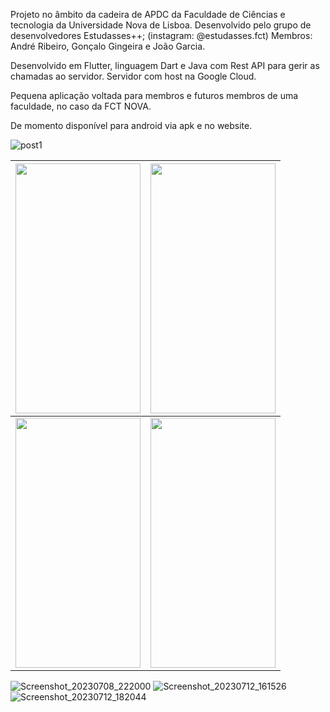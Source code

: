 Projeto no âmbito da cadeira de APDC da Faculdade de Ciências e tecnologia da Universidade Nova de Lisboa.
Desenvolvido pelo grupo de desenvolvedores Estudasses++; (instagram: @estudasses.fct)
Membros: André Ribeiro, Gonçalo Gingeira e João Garcia.

Desenvolvido em Flutter, linguagem Dart e Java com Rest API para gerir as chamadas ao servidor.
Servidor com host na Google Cloud. 

Pequena aplicação voltada para membros e futuros membros de uma faculdade, no caso da FCT NOVA.

De momento disponível para android via apk e no website.

![post1](https://github.com/at-ribeiro/adc-project/assets/93600404/587aafc9-ff37-492a-b0ca-bb05d624611b)

| <img src="https://github.com/at-ribeiro/adc-project/assets/93600404/69b9e968-44f0-486c-8ca4-a6a1bfbcb089" width="200" height="400"> | <img src="https://github.com/at-ribeiro/adc-project/assets/93600404/58091a30-ebc2-4f4c-82ad-3e2bd8487bc5" width="200" height="400"> |
| --- | --- |
| <img src="https://github.com/at-ribeiro/adc-project/assets/93600404/02ab87fa-b99c-4d99-885c-a0a9052622a3" width="200" height="400"> | <img src="URL_OF_FOURTH_IMAGE" width="200" height="400"> |

![Screenshot_20230708_222000](https://github.com/at-ribeiro/adc-project/assets/93600404/4afd20e7-e7df-4c45-b30e-08368841130f)
![Screenshot_20230712_161526](https://github.com/at-ribeiro/adc-project/assets/93600404/fb8d324a-0608-4e09-92c0-b775911458a4)
![Screenshot_20230712_182044](https://github.com/at-ribeiro/adc-project/assets/93600404/68617378-7244-4035-bda2-e9f34bb4db4c)
